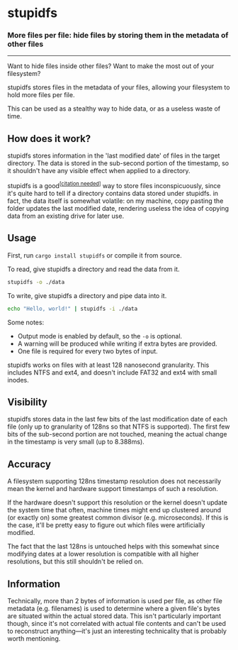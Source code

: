 # stupidfs

### More files per file: hide files by storing them in the metadata of other files

---

Want to hide files inside other files? Want to make the most out of your
filesystem?

stupidfs stores files in the metadata of your files, allowing your filesystem to
hold more files per file.

This can be used as a stealthy way to hide data, or as a useless waste of time.

## How does it work?

stupidfs stores information in the 'last modified date' of files in the target
directory. The data is stored in the sub-second portion of the timestamp, so it
shouldn't have any visible effect when applied to a directory.

stupidfs is a good<sup>[[citation needed](https://en.wikipedia.org/wiki/Wikipedia:Citation_needed)]</sup> way to store files
inconspicuously, since it's quite hard to tell if a directory contains data
stored under stupidfs. in fact, the data itself is somewhat volatile: on my
machine, copy pasting the folder updates the last modified date, rendering
useless the idea of copying data from an existing drive for later use.

## Usage

First, run `cargo install stupidfs` or compile it from source.

To read, give stupidfs a directory and read the data from it.
```sh
stupidfs -o ./data
```

To write, give stupidfs a directory and pipe data into it.

```sh
echo "Hello, world!" | stupidfs -i ./data
```

Some notes:
- Output mode is enabled by default, so the `-o` is optional.
- A warning will be produced while writing if extra bytes are provided.
- One file is required for every two bytes of input.

stupidfs works on files with at least 128 nanosecond granularity. This includes
NTFS and ext4, and doesn't include FAT32 and ext4 with small inodes.


## Visibility
stupidfs stores data in the last few bits of the last modification date of each
file (only up to granularity of 128ns so that NTFS is supported). The first
few bits of the sub-second portion are not touched, meaning the actual change
in the timestamp is very small (up to 8.388ms).

## Accuracy
A filesystem supporting 128ns timestamp resolution does not necessarily mean the
kernel and hardware support timestamps of such a resolution.

If the hardware doesn't support this resolution or the kernel doesn't update
the system time that often, machine times might end up clustered around (or
exactly on) some greatest common divisor (e.g. microseconds). If this is the
case, it'll be pretty easy to figure out which files were artificially modified.

The fact that the last 128ns is untouched helps with this somewhat since
modifying dates at a lower resolution is compatible with all higher resolutions,
but this still shouldn't be relied on.

## Information
Technically, more than 2 bytes of information is used per file, as other file
metadata (e.g. filenames) is used to determine where a given file's bytes are
situated within the actual stored data. This isn't particularly important
though, since it's not correlated with actual file contents and can't be used to
reconstruct anything—it's just an interesting technicality that is probably
worth mentioning.

